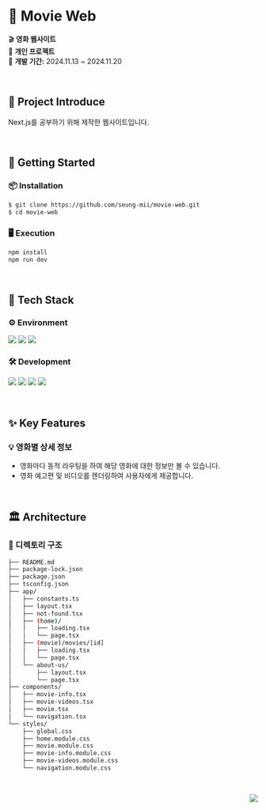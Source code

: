 # 🎨 Movie Web 
🎬 **영화 웹사이트**  
🔹 **개인 프로젝트**  
📅 **개발 기간:** 2024.11.13 ~ 2024.11.20 

<br/>

## 📝 Project Introduce
Next.js를 공부하기 위해 제작한 웹사이트입니다.

<br/>

## 🚀 Getting Started
### 📦 Installation  
```bash
$ git clone https://github.com/seung-mii/movie-web.git
$ cd movie-web
```


### 🖥 Execution
``` bash
npm install
npm run dev
```

<br/>

## 🔧 Tech Stack
### ⚙️ Environment  
<p align="left">
  <img src="https://img.shields.io/badge/Visual%20Studio%20Code-007ACC?style=for-the-badge&logo=visualstudiocode&logoColor=white">
  <img src="https://img.shields.io/badge/GitHub-181717?style=for-the-badge&logo=github&logoColor=white">
  <img src="https://img.shields.io/badge/Git-F05032?style=for-the-badge&logo=git&logoColor=white">
</p>

### 🛠️ Development  
<p align="left">
  <img src="https://img.shields.io/badge/React-61DAFB?style=for-the-badge&logo=react&logoColor=black">
  <img src="https://img.shields.io/badge/TypeScript-3178C6?style=for-the-badge&logo=typescript&logoColor=white">
  <img src="https://img.shields.io/badge/Next.js-000000?style=for-the-badge&logo=nextdotjs&logoColor=white">
  <img src="https://img.shields.io/badge/Vercel-000000?style=for-the-badge&logo=vercel&logoColor=white">
</p>


<br/>


## ✨ Key Features
### 💡 영화별 상세 정보
- 영화마다 동적 라우팅을 하여 해당 영화에 대한 정보만 볼 수 있습니다.
- 영화 예고편 및 비디오를 렌더링하여 사용자에게 제공합니다.


<br/>


## 🏛️ Architecture
### 📂 디렉토리 구조
```bash
├── README.md
├── package-lock.json
├── package.json
├── tsconfig.json
├── app/
│   ├── constants.ts
│   ├── layout.tsx
│   ├── not-found.tsx
│   ├── (home)/
│   │   ├── loading.tsx
│   │   └── page.tsx
│   ├── (movie)/movies/[id]
│   │   ├── loading.tsx
│   │   └── page.tsx
│   └── about-us/
│       ├── layout.tsx
│       └── page.tsx
├── components/
│   ├── movie-info.tsx
│   ├── movie-videos.tsx
│   ├── movie.tsx
│   └── navigation.tsx
└── styles/
    ├── global.css
    ├── home.module.css
    ├── movie.module.css
    ├── movie-info.module.css
    ├── movie-videos.module.css
    └── navigation.module.css

```

<br/>

<p align="right">
  <a href="https://github.com/seung-mii/movie-web/tree/main">
    <img src="https://hits.seeyoufarm.com/api/count/incr/badge.svg?url=https%3A%2F%2Fgithub.com%2Fseung-mii%2Fmovie-web&count_bg=%23748DA6&title_bg=%23555555&icon=&icon_color=%23E7E7E7&title=hits&edge_flat=false">
  </a>
</p>
